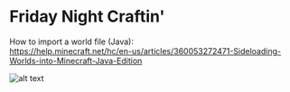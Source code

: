 # Friday Night Craftin'
How to import a world file (Java):\
https://help.minecraft.net/hc/en-us/articles/360053272471-Sideloading-Worlds-into-Minecraft-Java-Edition

![alt text](https://github.com/danehobrecht/fridaynightcraftin/blob/main/Screenshots/Screenshot-1.png)
